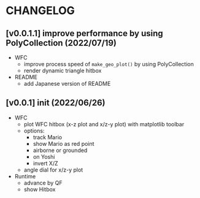 # CHANGELOG
## \[v0.0.1.1] improve performance by using PolyCollection (2022/07/19)
- WFC
  - improve process speed of `make_geo_plot()` by using PolyCollection
  - render dynamic triangle hitbox
- README
  - add Japanese version of README
## \[v0.0.1] init (2022/06/26)
- WFC
  - plot WFC hitbox (x-z plot and x/z-y plot) with matplotlib toolbar
  - options:
    - track Mario
    - show Mario as red point
    - airborne or grounded
    - on Yoshi
    - invert X/Z
  - angle dial for x/z-y plot
- Runtime
  - advance by QF
  - show Hitbox
